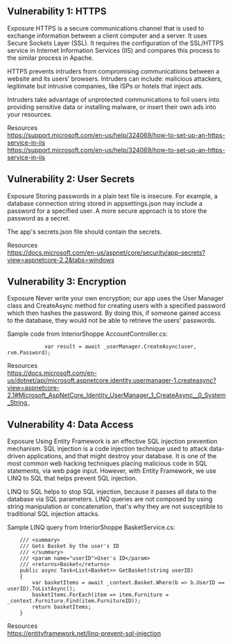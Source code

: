 ## Vulnerability 1: HTTPS

Exposure
HTTPS is a secure communications channel that is used to exchange information between a client computer and a server. 
It uses Secure Sockets Layer (SSL). It requires the configuration of the SSL/HTTPS service in Internet Information Services (IIS) and compares this process to the similar process in Apache.

HTTPS prevents intruders from compromising communications between a website and its users’ browsers. Intruders can include: malicious attackers, legitimate but intrusive companies, like ISPs or hotels that inject ads.

Intruders take advantage of unprotected communications to foil users into providing sensitive data or installing malware, or insert their own ads into your resources.

Resources\
https://support.microsoft.com/en-us/help/324069/how-to-set-up-an-https-service-in-iis \
https://support.microsoft.com/en-us/help/324069/how-to-set-up-an-https-service-in-iis

## Vulnerability 2: User Secrets

Exposure
Storing passwords in a plain text file is insecure. For example, a database connection string stored in appsettings.json may include a password for a specified user. A more secure approach is to store the password as a secret.

The app's secrets.json file should contain the secrets.

Resources\
https://docs.microsoft.com/en-us/aspnet/core/security/app-secrets?view=aspnetcore-2.2&tabs=windows

## Vulnerability 3: Encryption

Exposure
Never write your own encryption; our app uses the User Manager class and CreateAsync method for creating users with a specified password which then hashes the password. By doing this, if someone gained access to the database, they would not be able to retrieve the users' passwords.

Sample code from InteriorShoppe AccountController.cs:

                var result = await _userManager.CreateAsync(user, rvm.Password);

Resources\
https://docs.microsoft.com/en-us/dotnet/api/microsoft.aspnetcore.identity.usermanager-1.createasync?view=aspnetcore-2.1#Microsoft_AspNetCore_Identity_UserManager_1_CreateAsync__0_System_String_

## Vulnerability 4: Data Access

Exposure
Using Entity Framework is an effective SQL injection prevention mechanism. SQL injection is a code injection technique used to attack data-driven applications, and that might destroy your database. It is one of the most common web hacking techniques placing malicious code in SQL statements, via web page input. However, with Entity Framework, we use LINQ to SQL that helps prevent SQL injection.

LINQ to SQL helps to stop SQL injection, because it passes all data to the database via SQL parameters. LINQ queries are not composed by using string manipulation or concatenation, that's why they are not susceptible to traditional SQL injection attacks.

Sample LINQ query from InteriorShoppe BasketService.cs:

        /// <summary>
        /// Gets Basket by the user's ID
        /// </summary>
        /// <param name="userID">User's ID</param>
        /// <returns>Basket</returns>
        public async Task<List<Basket>> GetBasket(string userID)
        {
            var basketItems = await _context.Basket.Where(b => b.UserID == userID).ToListAsync();
            basketItems.ForEach(item => item.Furniture = _context.Furniture.Find(item.FurnitureID));
            return basketItems;
        }                

Resources\
https://entityframework.net/linq-prevent-sql-injection
